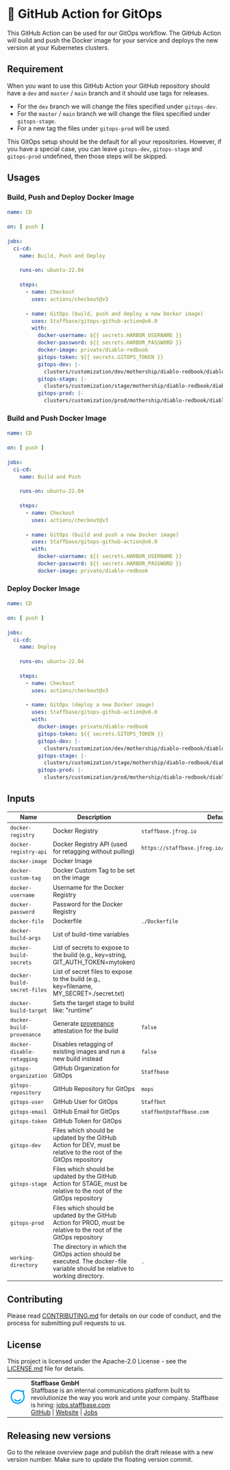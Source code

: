 # 🚀 GitHub Action for GitOps

This GitHub Action can be used for our GitOps workflow. The GitHub Action will build and push the Docker image for your service and deploys
the new version at your Kubernetes clusters.

## Requirement

When you want to use this GitHub Action your GitHub repository should have a `dev` and `master` / `main` branch and it should use tags for
releases.

- For the `dev` branch we will change the files specified under `gitops-dev`.
- For the `master` / `main` branch we will change the files specified under `gitops-stage`.
- For a new tag the files under `gitops-prod` will be used.

This GitOps setup should be the default for all your repositories. However, if you have a special case, you can
leave `gitops-dev`, `gitops-stage` and `gitops-prod` undefined, then those steps will be skipped.

## Usages

### Build, Push and Deploy Docker Image

```yaml
name: CD

on: [ push ]

jobs:
  ci-cd:
    name: Build, Push and Deploy

    runs-on: ubuntu-22.04

    steps:
      - name: Checkout
        uses: actions/checkout@v3

      - name: GitOps (build, push and deploy a new Docker image)
        uses: Staffbase/gitops-github-action@v6.0
        with:
          docker-username: ${{ secrets.HARBOR_USERNAME }}
          docker-password: ${{ secrets.HARBOR_PASSWORD }}
          docker-image: private/diablo-redbook
          gitops-token: ${{ secrets.GITOPS_TOKEN }}
          gitops-dev: |-
            clusters/customization/dev/mothership/diablo-redbook/diablo-redbook-helm.yaml spec.template.spec.containers.redbook.image
          gitops-stage: |-
            clusters/customization/stage/mothership/diablo-redbook/diablo-redbook-helm.yaml spec.template.spec.containers.redbook.image
          gitops-prod: |-
            clusters/customization/prod/mothership/diablo-redbook/diablo-redbook-helm.yaml spec.template.spec.containers.redbook.image
```

### Build and Push Docker Image

```yaml
name: CD

on: [ push ]

jobs:
  ci-cd:
    name: Build and Push

    runs-on: ubuntu-22.04

    steps:
      - name: Checkout
        uses: actions/checkout@v3

      - name: GitOps (build and push a new Docker image)
        uses: Staffbase/gitops-github-action@v6.0
        with:
          docker-username: ${{ secrets.HARBOR_USERNAME }}
          docker-password: ${{ secrets.HARBOR_PASSWORD }}
          docker-image: private/diablo-redbook
```

### Deploy Docker Image

```yaml
name: CD

on: [ push ]

jobs:
  ci-cd:
    name: Deploy

    runs-on: ubuntu-22.04

    steps:
      - name: Checkout
        uses: actions/checkout@v3

      - name: GitOps (deploy a new Docker image)
        uses: Staffbase/gitops-github-action@v6.0
        with:
          docker-image: private/diablo-redbook
          gitops-token: ${{ secrets.GITOPS_TOKEN }}
          gitops-dev: |-
            clusters/customization/dev/mothership/diablo-redbook/diablo-redbook-helm.yaml spec.template.spec.containers.redbook.image
          gitops-stage: |-
            clusters/customization/stage/mothership/diablo-redbook/diablo-redbook-helm.yaml spec.template.spec.containers.redbook.image
          gitops-prod: |-
            clusters/customization/prod/mothership/diablo-redbook/diablo-redbook-helm.yaml spec.template.spec.containers.redbook.image
```

## Inputs

| Name                        | Description                                                                                                                    | Default                                              |
|-----------------------------|--------------------------------------------------------------------------------------------------------------------------------|------------------------------------------------------|
| `docker-registry`           | Docker Registry                                                                                                                | `staffbase.jfrog.io`                                 |
| `docker-registry-api`       | Docker Registry API (used for retagging without pulling)                                                                       | `https://staffbase.jfrog.io/artifactory/api/docker/` |
| `docker-image`              | Docker Image                                                                                                                   |                                                      |
| `docker-custom-tag`         | Docker Custom Tag to be set on the image                                                                                       |                                                      |
| `docker-username`           | Username for the Docker Registry                                                                                               |                                                      |
| `docker-password`           | Password for the Docker Registry                                                                                               |                                                      |
| `docker-file`               | Dockerfile                                                                                                                     | `./Dockerfile`                                       |
| `docker-build-args`         | List of build-time variables                                                                                                   |                                                      |
| `docker-build-secrets`      | List of secrets to expose to the build (e.g., key=string, GIT_AUTH_TOKEN=mytoken)                                              |                                                      |
| `docker-build-secret-files` | List of secret files to expose to the build (e.g., key=filename, MY_SECRET=./secret.txt)                                       |                                                      |
| `docker-build-target`       | Sets the target stage to build like: "runtime"                                                                                 |                                                      |
| `docker-build-provenance`   | Generate [provenance](https://docs.docker.com/build/attestations/slsa-provenance/) attestation for the build                   | `false`                                              |
| `docker-disable-retagging`  | Disables retagging of existing images and run a new build instead                                                              | `false`                                              |
| `gitops-organization`       | GitHub Organization for GitOps                                                                                                 | `Staffbase`                                          |
| `gitops-repository`         | GitHub Repository for GitOps                                                                                                   | `mops`                                               |
| `gitops-user`               | GitHub User for GitOps                                                                                                         | `Staffbot`                                           |
| `gitops-email`              | GitHub Email for GitOps                                                                                                        | `staffbot@staffbase.com`                             |
| `gitops-token`              | GitHub Token for GitOps                                                                                                        |                                                      |
| `gitops-dev`                | Files which should be updated by the GitHub Action for DEV, must be relative to the root of the GitOps repository              |                                                      |
| `gitops-stage`              | Files which should be updated by the GitHub Action for STAGE, must be relative to the root of the GitOps repository            |                                                      |
| `gitops-prod`               | Files which should be updated by the GitHub Action for PROD, must be relative to the root of the GitOps repository             |                                                      |
| `working-directory`         | The directory in which the GitOps action should be executed. The docker-file variable should be relative to working directory. | `.`                                                  |

## Contributing

Please read [CONTRIBUTING.md](CONTRIBUTING.md) for details on our code of conduct, and the process for submitting pull requests to us.

## License

This project is licensed under the Apache-2.0 License - see the [LICENSE.md](LICENSE) file for details.

<table>
  <tr>
    <td>
      <img src="docs/assets/images/staffbase.png" alt="Staffbase GmbH" width="96" />
    </td>
    <td>
      <b>Staffbase GmbH</b>
      <br />Staffbase is an internal communications platform built to revolutionize the way you work and unite your company. Staffbase is hiring: <a href="https://jobs.staffbase.com" target="_blank" rel="noreferrer">jobs.staffbase.com</a>
      <br /><a href="https://github.com/Staffbase" target="_blank" rel="noreferrer">GitHub</a> | <a href="https://staffbase.com/" target="_blank" rel="noreferrer">Website</a> | <a href="https://jobs.staffbase.com" target="_blank" rel="noreferrer">Jobs</a>
    </td>
  </tr>
</table>

## Releasing new versions

Go to the release overview page and publish the draft release with a new version number. Make sure to update the floating version commit.
